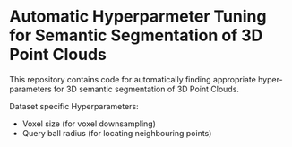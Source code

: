 # Automatic Hyperparmeter Tuning for Semantic Segmentation of 3D Point Clouds
This repository contains code for automatically finding appropriate hyper-parameters for 3D semantic segmentation of 3D Point Clouds.

Dataset specific Hyperparameters:
- Voxel size (for voxel downsampling)
- Query ball radius (for locating neighbouring points)


